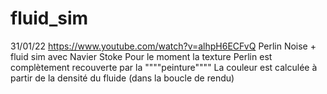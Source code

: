 # fluid_sim
31/01/22
https://www.youtube.com/watch?v=alhpH6ECFvQ
Perlin Noise + fluid sim avec Navier Stoke
Pour le moment la texture Perlin est complètement recouverte par la """"peinture""""
La couleur est calculée à partir de la densité du fluide (dans la boucle de rendu)
